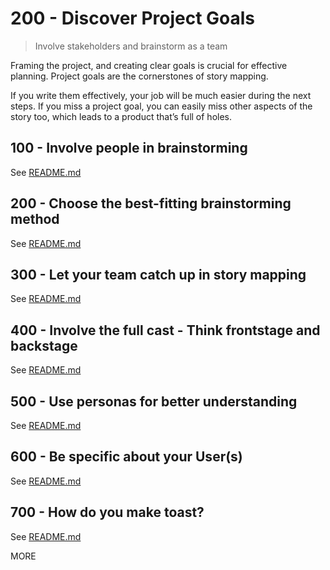# 200 - Discover Project Goals

> Involve stakeholders and brainstorm as a team

Framing the project, and creating clear goals is crucial for effective planning. Project goals are the cornerstones of story mapping.

If you write them effectively, your job will be much easier during the next steps. If you miss a project goal, you can easily miss other aspects of the story too, which leads to a product thatʼs full of holes.

## 100 - Involve people in brainstorming

See [README.md](./100/README.md)

## 200 - Choose the best-fitting brainstorming method

See [README.md](./200/README.md)

## 300 - Let your team catch up in story mapping

See [README.md](./300/README.md)

## 400 - Involve the full cast - Think frontstage and backstage

See [README.md](./400/README.md)

## 500 - Use personas for better understanding

See [README.md](./500/README.md)

## 600 - Be specific about your User(s)

See [README.md](./600/README.md)

## 700 - How do you make toast?

See [README.md](./700/README.md)

MORE
